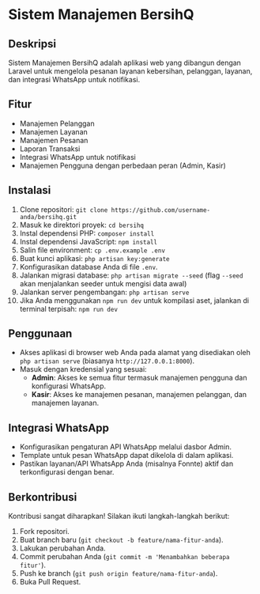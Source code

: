 # Sistem Manajemen BersihQ

## Deskripsi
Sistem Manajemen BersihQ adalah aplikasi web yang dibangun dengan Laravel untuk mengelola pesanan layanan kebersihan, pelanggan, layanan, dan integrasi WhatsApp untuk notifikasi.

## Fitur
- Manajemen Pelanggan
- Manajemen Layanan
- Manajemen Pesanan
- Laporan Transaksi
- Integrasi WhatsApp untuk notifikasi
- Manajemen Pengguna dengan perbedaan peran (Admin, Kasir)

## Instalasi
1. Clone repositori: `git clone https://github.com/username-anda/bersihq.git`
2. Masuk ke direktori proyek: `cd bersihq`
3. Instal dependensi PHP: `composer install`
4. Instal dependensi JavaScript: `npm install`
5. Salin file environment: `cp .env.example .env`
6. Buat kunci aplikasi: `php artisan key:generate`
7. Konfigurasikan database Anda di file `.env`.
8. Jalankan migrasi database: `php artisan migrate --seed` (flag `--seed` akan menjalankan seeder untuk mengisi data awal)
9. Jalankan server pengembangan: `php artisan serve`
10. Jika Anda menggunakan `npm run dev` untuk kompilasi aset, jalankan di terminal terpisah: `npm run dev`

## Penggunaan
- Akses aplikasi di browser web Anda pada alamat yang disediakan oleh `php artisan serve` (biasanya `http://127.0.0.1:8000`).
- Masuk dengan kredensial yang sesuai:
    - **Admin**: Akses ke semua fitur termasuk manajemen pengguna dan konfigurasi WhatsApp.
    - **Kasir**: Akses ke manajemen pesanan, manajemen pelanggan, dan manajemen layanan.

## Integrasi WhatsApp
- Konfigurasikan pengaturan API WhatsApp melalui dasbor Admin.
- Template untuk pesan WhatsApp dapat dikelola di dalam aplikasi.
- Pastikan layanan/API WhatsApp Anda (misalnya Fonnte) aktif dan terkonfigurasi dengan benar.

## Berkontribusi
Kontribusi sangat diharapkan! Silakan ikuti langkah-langkah berikut:
1. Fork repositori.
2. Buat branch baru (`git checkout -b feature/nama-fitur-anda`).
3. Lakukan perubahan Anda.
4. Commit perubahan Anda (`git commit -m 'Menambahkan beberapa fitur'`).
5. Push ke branch (`git push origin feature/nama-fitur-anda`).
6. Buka Pull Request.
